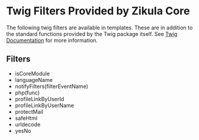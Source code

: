 Twig Filters Provided by Zikula Core
====================================

The following twig filters are available in templates. These are in addition to the standard functions provided
by the Twig package itself. See [Twig Documentation](http://twig.sensiolabs.org/documentation) for more information.

Filters
-------

 * isCoreModule
 * languageName
 * notifyFilters(filterEventName)
 * php(func)
 * profileLinkByUserId
 * profileLinkByUserName
 * protectMail
 * safeHtml
 * urldecode
 * yesNo
